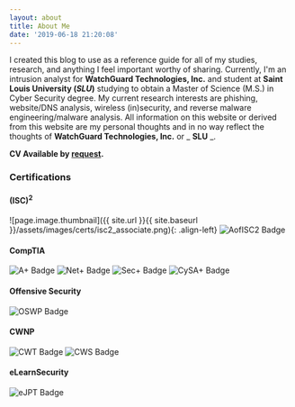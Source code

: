 ```yaml
---
layout: about
title: About Me
date: '2019-06-18 21:20:08'
---
```


I created this blog to use as a reference guide for all of my studies, research, and anything I feel important worthy of sharing. Currently, I'm an intrusion analyst for **WatchGuard Technologies, Inc.** and student at **Saint Louis University (_SLU_)** studying to obtain a Master of Science (M.S.) in Cyber Security degree. My current research interests are phishing, website/DNS analysis, wireless (in)security, and reverse malware engineering/malware analysis. All information on this website or derived from this website are my personal thoughts and in no way reflect the thoughts of **WatchGuard Technologies, Inc.** or _ **SLU** _.

**CV Available by [request](/contact/).**

<!--kg-card-end: markdown--><!--kg-card-begin: markdown-->
### Certifications

#### (ISC)<sup>2</sup>
![page.image.thumbnail]({{ site.url }}{{ site.baseurl }}/assets/images/certs/isc2_associate.png){: .align-left}
 ![AofISC2 Badge](/assets/images/certs/isc2_associate.png)
#### CompTIA
 ![A+ Badge](/assets/images/certs/A-.png) ![Net+ Badge](/assets/images/certs/Network-.png) ![Sec+ Badge](/assets/images/certs/Security-.png) ![CySA+ Badge](/assets/images/certs/CySA-.png)
#### Offensive Security
 ![OSWP Badge](/assets/images/certs/OSWP.png)
#### CWNP
 ![CWT Badge](/assets/images/certs/cwt.png) ![CWS Badge](/assets/images/certs/cws.png)
#### eLearnSecurity
 ![eJPT Badge](/assets/images/certs/eJPT.png)<!--kg-card-end: markdown-->
